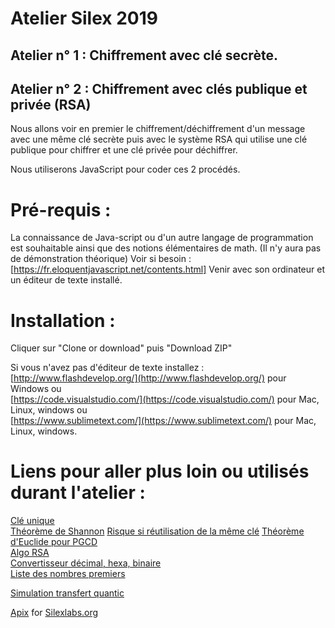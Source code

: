 # Atelier Silex  2019  
## Atelier n° 1 : Chiffrement avec clé secrète.
##  Atelier n° 2 : Chiffrement avec clés publique et privée (RSA)

Nous allons voir en premier le chiffrement/déchiffrement d'un message avec une même clé secrète puis avec le système RSA qui utilise une clé publique pour chiffrer et une clé privée pour déchiffrer.

Nous utiliserons JavaScript pour coder ces 2 procédés.

# Pré-requis :
 
La connaissance de Java-script ou d'un autre langage de programmation est souhaitable ainsi que des notions élémentaires de math. (Il n'y aura pas de démonstration théorique)
Voir si besoin : [https://fr.eloquentjavascript.net/contents.html]
Venir avec son ordinateur et un éditeur de texte installé.
	

# Installation : 
Cliquer sur "Clone or download" puis "Download ZIP" 

Si vous n'avez pas d'éditeur de texte installez :  
[http://www.flashdevelop.org/](http://www.flashdevelop.org/) pour Windows ou  
[https://code.visualstudio.com/](https://code.visualstudio.com/) pour Mac, Linux, windows ou  
[https://www.sublimetext.com/](https://www.sublimetext.com/) pour Mac, Linux, windows.
	
 
# Liens pour aller plus loin ou utilisés durant l'atelier : 

[Clé unique](https://www.lavachequicode.fr/cryptographie/cle-a-usage-unique)  
[Théorème de Shannon](http://www.acrypta.com/telechargements/fichecrypto_300.pdf) 
[Risque si réutilisation de la même clé](https://cryptosmith.com/2008/05/31/stream-reuse/)
[Théorème d'Euclide pour PGCD](https://fr.wikipedia.org/wiki/Algorithme_d'Euclide)  
[Algo RSA](http://culturemath.ens.fr/maths/pdf/nombres/RSA.pdf)  
[Convertisseur décimal, hexa, binaire](http://sebastienguillon.com/test/javascript/convertisseur.html)  
[Liste des nombres premiers](http://compoasso.free.fr/primelistweb/page/prime/liste_online.php)
	
[Simulation transfert quantic](http://www.pixaline.net/intra/Atelier-2019/crypto/done/quantic/)

[Apix](http://www.pixaline.net/) for [Silexlabs.org](http://www.silexlabs.org/) 
